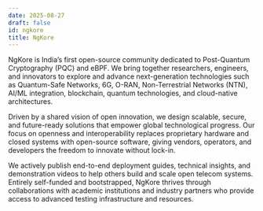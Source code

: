```yaml
---
date: 2025-08-27
draft: false
id: ngkore
title: NgKore
---
```


NgKore is India’s first open-source community dedicated to Post-Quantum Cryptography (PQC) and eBPF. We bring together researchers, engineers, and innovators to explore and advance next-generation technologies such as Quantum-Safe Networks, 6G, O-RAN, Non-Terrestrial Networks (NTN), AI/ML integration, blockchain, quantum technologies, and cloud-native architectures.

Driven by a shared vision of open innovation, we design scalable, secure, and future-ready solutions that empower global technological progress. Our focus on openness and interoperability replaces proprietary hardware and closed systems with open-source software, giving vendors, operators, and developers the freedom to innovate without lock-in.

We actively publish end-to-end deployment guides, technical insights, and demonstration videos to help others build and scale open telecom systems. Entirely self-funded and bootstrapped, NgKore thrives through collaborations with academic institutions and industry partners who provide access to advanced testing infrastructure and resources.
